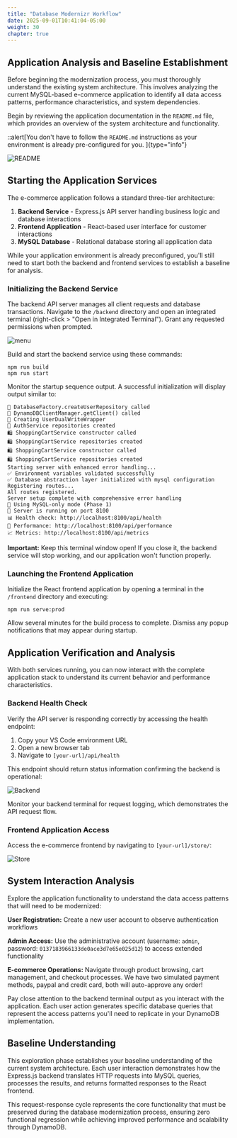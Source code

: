 ```yaml
---
title: "Database Modernizr Workflow"
date: 2025-09-01T10:41:04-05:00
weight: 30
chapter: true
---
```


## Application Analysis and Baseline Establishment

Before beginning the modernization process, you must thoroughly understand the existing system architecture. This involves analyzing the current MySQL-based e-commerce application to identify all data access patterns, performance characteristics, and system dependencies.

Begin by reviewing the application documentation in the `README.md` file, which provides an overview of the system architecture and functionality.

::alert[You don't have to follow the `README.md` instructions as your environment is already pre-configured for you. ]{type="info"}

![README](/static/images/modernizr/1/workflow-01.png)

## Starting the Application Services

The e-commerce application follows a standard three-tier architecture:
1. **Backend Service** - Express.js API server handling business logic and database interactions
2. **Frontend Application** - React-based user interface for customer interactions
3. **MySQL Database** - Relational database storing all application data

While your application environment is already preconfigured, you'll still need to start both the backend and frontend services to establish a baseline for analysis.

### Initializing the Backend Service

The backend API server manages all client requests and database transactions. Navigate to the `/backend` directory and open an integrated terminal (right-click > "Open in Integrated Terminal"). Grant any requested permissions when prompted.

![menu](/static/images/modernizr/1/workflow-02.png)

Build and start the backend service using these commands:

```shell
npm run build
npm run start
```

Monitor the startup sequence output. A successful initialization will display output similar to:

```console
👤 DatabaseFactory.createUserRepository called
🔧 DynamoDBClientManager.getClient() called
👤 Creating UserDualWriteWrapper
🔐 AuthService repositories created
🛍️ ShoppingCartService constructor called
🛍️ ShoppingCartService repositories created
🛍️ ShoppingCartService constructor called
🛍️ ShoppingCartService repositories created
Starting server with enhanced error handling...
✅ Environment variables validated successfully
✅ Database abstraction layer initialized with mysql configuration
Registering routes...
All routes registered.
Server setup complete with comprehensive error handling
📝 Using MySQL-only mode (Phase 1)
🚀 Server is running on port 8100
📊 Health check: http://localhost:8100/api/health
🔧 Performance: http://localhost:8100/api/performance
📈 Metrics: http://localhost:8100/api/metrics
```

**Important:** Keep this terminal window open! If you close it, the backend service will stop working, and our application won't function properly.

### Launching the Frontend Application

Initialize the React frontend application by opening a terminal in the `/frontend` directory and executing:

```shell
npm run serve:prod
```

Allow several minutes for the build process to complete. Dismiss any popup notifications that may appear during startup.

## Application Verification and Analysis

With both services running, you can now interact with the complete application stack to understand its current behavior and performance characteristics.

### Backend Health Check

Verify the API server is responding correctly by accessing the health endpoint:

1. Copy your VS Code environment URL
2. Open a new browser tab
3. Navigate to `[your-url]/api/health`

This endpoint should return status information confirming the backend is operational:

![Backend](/static/images/modernizr/1/workflow-03.png)

Monitor your backend terminal for request logging, which demonstrates the API request flow.

### Frontend Application Access

Access the e-commerce frontend by navigating to `[your-url]/store/`:

![Store](/static/images/modernizr/1/workflow-04.png)

## System Interaction Analysis

Explore the application functionality to understand the data access patterns that will need to be modernized:

**User Registration:** Create a new user account to observe authentication workflows

**Admin Access:** Use the administrative account (username: `admin`, password: `0137183966133de0ace3d7e65e025d12`) to access extended functionality

**E-commerce Operations:** Navigate through product browsing, cart management, and checkout processes. We have two simulated payment methods, paypal and credit card, both will auto-approve any order!

Pay close attention to the backend terminal output as you interact with the application. Each user action generates specific database queries that represent the access patterns you'll need to replicate in your DynamoDB implementation.

## Baseline Understanding

This exploration phase establishes your baseline understanding of the current system architecture. Each user interaction demonstrates how the Express.js backend translates HTTP requests into MySQL queries, processes the results, and returns formatted responses to the React frontend.

This request-response cycle represents the core functionality that must be preserved during the database modernization process, ensuring zero functional regression while achieving improved performance and scalability through DynamoDB.
